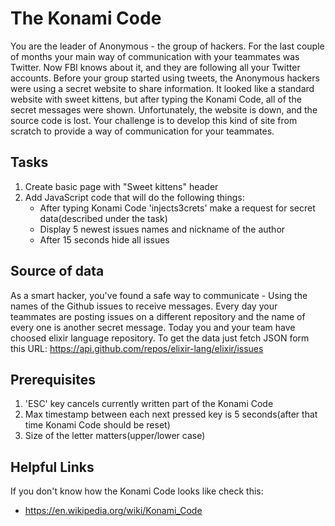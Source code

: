 # The Konami Code

You are the leader of Anonymous - the group of hackers. For the last couple of months your main way of communication with your teammates was Twitter. Now FBI knows about it, and they are following all your Twitter accounts. Before your group started using tweets, the Anonymous hackers were using a secret website to share information. It looked like a standard website with sweet kittens, but after typing the Konami Code, all of the secret messages were shown. Unfortunately, the website is down, and the source code is lost. Your challenge is to develop this kind of site from scratch to provide a way of communication for your teammates.

## Tasks

1. Create basic page with "Sweet kittens" header
2. Add JavaScript code that will do the following things:
   - After typing Konami Code 'inject<enter>s3crets' make a request for secret data(described under the task)
   - Display 5 newest issues names and nickname of the author
   - After 15 seconds hide all issues

## Source of data

As a smart hacker, you've found a safe way to communicate - Using the names of the Github issues to receive messages. Every day your teammates are posting
issues on a different repository and the name of every one is another secret message. Today you and your team have choosed
elixir language repository. To get the data just fetch JSON form this URL: https://api.github.com/repos/elixir-lang/elixir/issues

## Prerequisites

1. 'ESC' key cancels currently written part of the Konami Code
2. Max timestamp between each next pressed key is 5 seconds(after that time Konami Code should be reset)
3. Size of the letter matters(upper/lower case)

## Helpful Links

If you don't know how the Konami Code looks like check this:

- https://en.wikipedia.org/wiki/Konami_Code
